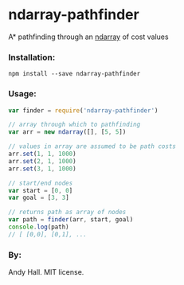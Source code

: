 # ndarray-pathfinder

A* pathfinding through an [ndarray](https://github.com/scijs/ndarray) of cost values

### Installation:

```shell
npm install --save ndarray-pathfinder
```

### Usage:

```js
var finder = require('ndarray-pathfinder')

// array through which to pathfinding
var arr = new ndarray([], [5, 5])

// values in array are assumed to be path costs
arr.set(1, 1, 1000)
arr.set(2, 1, 1000)
arr.set(3, 1, 1000)

// start/end nodes
var start = [0, 0]
var goal = [3, 3]

// returns path as array of nodes
var path = finder(arr, start, goal)
console.log(path)
// [ [0,0], [0,1], ...
```

### By:

Andy Hall. MIT license.
